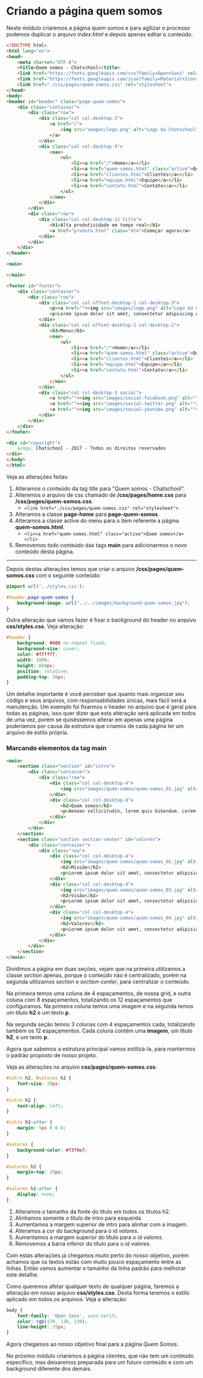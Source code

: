 # Criando a página quem somos

Neste módulo criaremos a página quem somos e para agilizar o processo podemos duplicar o arquivo *index.html* e depois apenas editar o conteúdo.

```html
<!DOCTYPE html>
<html lang="en">
<head>
    <meta charset="UTF-8">
    <title>Quem somos - Chatschool</title>
    <link href="https://fonts.googleapis.com/css?family=Open+Sans" rel="stylesheet">
    <link href="https://fonts.googleapis.com/icon?family=Material+Icons" rel="stylesheet">
    <link href="./css/pages/quem-somos.css" rel="stylesheet">
</head>
<body>
<header id="header" class="page-quem-somos">
    <div class="container">
        <div class="row">
            <div class="col col-desktop-3">
                <a href="/">
                    <img src="images/logo.png" alt="Logo da Chatschool">
                </a>
            </div>
            <div class="col col-desktop-9">
                <nav>
                    <ul>
                        <li><a href="/">Home</a></li>
                        <li><a href="quem-somos.html" class="active">Quem somos</a></li>
                        <li><a href="clientes.html">Clientes</a></li>
                        <li><a href="equipe.html">Equipe</a></li>
                        <li><a href="contato.html">Contato</a></li>
                    </ul>
                </nav>
            </div>
        </div>
        <div class="row">
            <div class="col col-desktop-12 title">
                <h1>Alta produtividade em tempo real</h1>
                <a href="produto.html" class="btn">Começar agora</a>
            </div>
        </div>
    </div>
</header>

<main>

</main>

<footer id="footer">
    <div class="container">
        <div class="row">
            <div class="col col-offset-desktop-1 col-desktop-3">
                <p><a href=""><img src="images/logo.png" alt="Logo da Chatschool"></a></p>
                <p>Lorem ipsum dolor sit amet, consectetur adipiscing elit. Ut fringilla mollis erat, vitae pulvinar nisi laoreet eget. Curabitur at arcu mi. Cras vitae pharetra mi. Vestibulum ante ipsum primis in faucibus orci luctus et ultrices posuere cubilia Curae; Sed id felis leo. Maecenas est est, vulputate at congue non, pulvinar eu arcu.</p>
            </div>
            <div class="col col-offset-desktop-1 col-desktop-2">
                <h3>Menu</h3>
                <nav>
                    <ul>
                        <li><a href="/">Home</a></li>
                        <li><a href="quem-somos.html" class="active">Quem somos</a></li>
                        <li><a href="clientes.html">Clientes</a></li>
                        <li><a href="equipe.html">Equipe</a></li>
                        <li><a href="contato.html">Contato</a></li>
                    </ul>
                </nav>
            </div>
            <div class="col col-desktop-3 social">
                <a href=""><img src="images/social-facebook.png" alt=""></a>
                <a href=""><img src="images/social-twitter.png" alt=""></a>
                <a href=""><img src="images/social-youtube.png" alt=""></a>
            </div>
        </div>
    </div>
</footer>

<div id="copyright">
    &copy; Chatschool - 2017 - Todos os direitos reservados
</div>
</body>
</html>
```

Veja as alterações feitas:

1. Alteramos o conteúdo da tag *title* para "Quem somos - Chatschool".
2. Alteremos o arquivo de css chamado de **/css/pages/home.css** para **/css/pages/quem-somos.css**.
	* `<link href="./css/pages/quem-somos.css" rel="stylesheet">`
3. Alteramos a classe **page-home** para **page-quem-somos**.
4. Alteramos a classe active do menu para o item referente a página **quem-somos.html**.
	* `<li><a href="quem-somos.html" class="active">Quem somos</a></li>`
5. Removemos todo conteúdo das tags **main** para adicionarmos o novo conteúdo desta página.

***

Depois destas alterações temos que criar o arquivo **/css/pages/quem-somos.css** com o seguinte conteúdo:

```css
@import url('../styles.css');

#header.page-quem-somos {
    background-image: url("../../images/background-quem-somos.jpg");
}
```

Outra alteração que vamos fazer é fixar o background do header no arquivo **css/styles.css**. Veja alteração:

```css
#header {
    background: #000 no-repeat fixed;
    background-size: cover;
    color: #ffffff;
    width: 100%;
    height: 660px;
    position: relative;
    padding-top: 30px;
}
```

Um detalhe importante é você perceber que quanto mais organizar seu código e seus arquivos, com responsabilidades únicas, mais fácil será a manutenção. Um exemplo foi fixarmos o header no arquivo que é geral para todas as páginas, isso quer dizer que esta alteração será aplicada em todos de uma vez, porém se quiséssemos alterar em apenas uma página poderíamos por causa da estrutura que criamos de cada página ter um arquivo de estilo própria.

### Marcando elementos da tag main

```html
<main>
    <section class="section" id="intro">
        <div class="container">
            <div class="row">
                <div class="col col-desktop-4">
                    <img src="images/quem-somos/quem-somos_01.jpg" alt="">
                </div>
                <div class="col col-desktop-8">
                    <h2>Quem somos</h2>
                    <p>Aenean sollicitudin, lorem quis bibendum. Lorem Ipsum. Proin gravida nibh vel velit auctor aliquet. Aenean sollicitudin, lorem quis bibendum auctor Lorem Ipsum. Proin gravida nibh vel velit auctor aliquet. Aenean sollicitudin, lorem quis bibendum auctor. Aenean sollicitudin, lorem quis bibendum. Lorem Ipsum. Proin gravida nibh vel velit auctor aliquet. Aenean sollicitudin, lorem quis bibendum auctor Lorem Ipsum. Proin gravida nibh vel velit auctor aliquet. Aenean sollicitudin, lorem quis bibendum auctor. Aenean sollicitudin, lorem quis bibendum. Lorem Ipsum. Proin gravida nibh vel velit auctor aliquet. Aenean sollicitudin, lorem quis bibendum auctor Lorem Ipsum.</p>
                </div>
            </div>
        </div>
    </section>
    <section class="section section-center" id="valores">
        <div class="container">
            <div class="row">
                <div class="col col-desktop-4">
                    <img src="images/quem-somos/quem-somos_02.jpg" alt="">
                    <h2>Missão</h2>
                    <p>Lorem ipsum dolor sit amet, consectetur adipisicing. Ut enim ad minim, nostrud exercitation ullamco laboris nisi ut aliquip ex commodo.</p>
                </div>
                <div class="col col-desktop-4">
                    <img src="images/quem-somos/quem-somos_03.jpg" alt="">
                    <h2>Visão</h2>
                    <p>Lorem ipsum dolor sit amet, consectetur adipisicing. Ut enim ad minim, nostrud exercitation ullamco laboris nisi ut aliquip ex commodo.</p>
                </div>
                <div class="col col-desktop-4">
                    <img src="images/quem-somos/quem-somos_04.jpg" alt="">
                    <h2>Valores</h2>
                    <p>Lorem ipsum dolor sit amet, consectetur adipisicing. Ut enim ad minim, nostrud exercitation ullamco laboris nisi ut aliquip ex commodo.</p>
                </div>
            </div>
        </div>
    </section>
</main>
```

Dividimos a página em duas seções, vejam que na primeira utilizamos a classe *section* apenas, porque o conteúdo não é centralizado, porém na segunda utilizamos *section* e *section-center*, para centralizar o conteúdo.

Na primeira temos uma coluna de 4 espaçamentos, de nossa grid, e outra coluna com 8 espaçamentos, totalizando os 12 espaçamentos que configuramos. Na primeira coluna temos uma imagem e na segunda temos um título **h2** e um texto **p**.

Na segunda seção temos 3 colunas com 4 espaçamentos cada, totalizando também os 12 espaçamentos. Cada coluna contém uma **imagem**, um título **h2**, e um texto **p**.

Agora que sabemos a estrutura principal vamos estilizá-la, para mantermos o padrão proposto de nosso projeto.

Veja as alterações no arquivo **css/pages/quem-somos.css**:

```css
#intro h2, #valores h2 {
    font-size: 20px;
}

#intro h2 {
    text-align: left;
}

#intro h2:after {
    margin: 5px 0 0 0;
}

#valores {
    background-color: #f3f0e7;
}

#valores h2 {
    margin-top: 20px;
}

#valores h2:after {
    display: none;
}
```

1. Alteramos o tamanho da fonte do título em todos os títulos h2.
2. Alinhamos somente o título de intro para esquerda
3. Aumentamos a margem superior de intro para alinhar com a imagem.
4. Alteramos a cor do background para o id *valores*.
5. Aumentamos a margem superior do título para o id *valores*.
6. Removemos a barra inferior do título para o id *valores*.

Com estas alterações já chegamos muito perto do nosso objetivo, porém achamos que os textos estão com muito pouco espaçamento entre as linhas. Então vamos aumentar o tamanho da linha padrão para melhorar este detalhe.

Como queremos afetar qualquer texto de qualquer página, faremos a alteração em nosso arquivo **css/styles.css**. Desta forma teremos o estilo aplicado em todos os arquivos. Veja a alteração:

```css
body {
    font-family: 'Open Sans', sans-serif;
    color: rgb(130, 130, 130);
    line-height: 25px;
}
```

Agora chegamos ao nosso objetivo final para a página *Quem Somos*.

No próximo módulo criaremos a página clientes, que não tem um conteúdo específico, mas deixaremos preparada para um futuro conteúdo e com um background diferente dos demais.